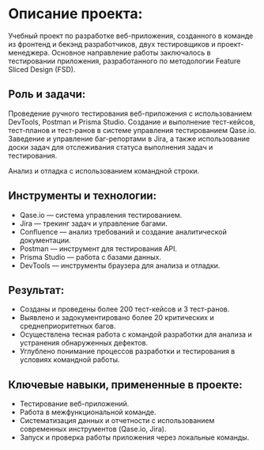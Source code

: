# Описание проекта:

Учебный проект по разработке веб-приложения, созданного в команде из фронтенд и бекэнд разработчиков, двух тестировщиков и проект-менеджера. Основное направление работы заключалось в тестировании приложения, разработанного по методологии Feature Sliced Design (FSD).

## Роль и задачи:

Проведение ручного тестирования веб-приложения с использованием DevTools, Postman и Prisma Studio.
Создание и выполнение тест-кейсов, тест-планов и тест-ранов в системе управления тестированием Qase.io.
Заведение и управление баг-репортами в Jira, а также использование доски задач для отслеживания статуса выполнения задач и тестирования.

Анализ и отладка с использованием командной строки.

## Инструменты и технологии:

* Qase.io — система управления тестированием.
* Jira — трекинг задач и управление багами.
* Confluence — анализ требований и создание аналитической документации.
* Postman — инструмент для тестирования API.
* Prisma Studio — работа с базами данных.
* DevTools — инструменты браузера для анализа и отладки.

## Результат:

* Созданы и проведены более 200 тест-кейсов и 3 тест-ранов.
* Выявлено и задокументировано более 20 критических и среднеприоритетных багов.
* Осуществлена тесная работа с командой разработки для анализа и устранения обнаруженных дефектов.
* Углублено понимание процессов разработки и тестирования в условиях командной работы.

## Ключевые навыки, примененные в проекте:

* Тестирование веб-приложений.
* Работа в межфункциональной команде.
* Систематизация данных и отчетности с использованием современных инструментов (Qase.io, Jira).
* Запуск и проверка работы приложения через локальные команды.
